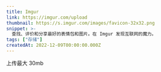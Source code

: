 ```yaml
---
title: Imgur
link: https://imgur.com/upload
thumbnail: https://s.imgur.com/images/favicon-32x32.png
snippet: >-
  查找、评价和分享最好的表情包和图片。在 Imgur 发现互联网的魔力。
tags: ["存储"]
createdAt: 2022-12-09T00:00:00.000Z
---
```

上传最大 30mb